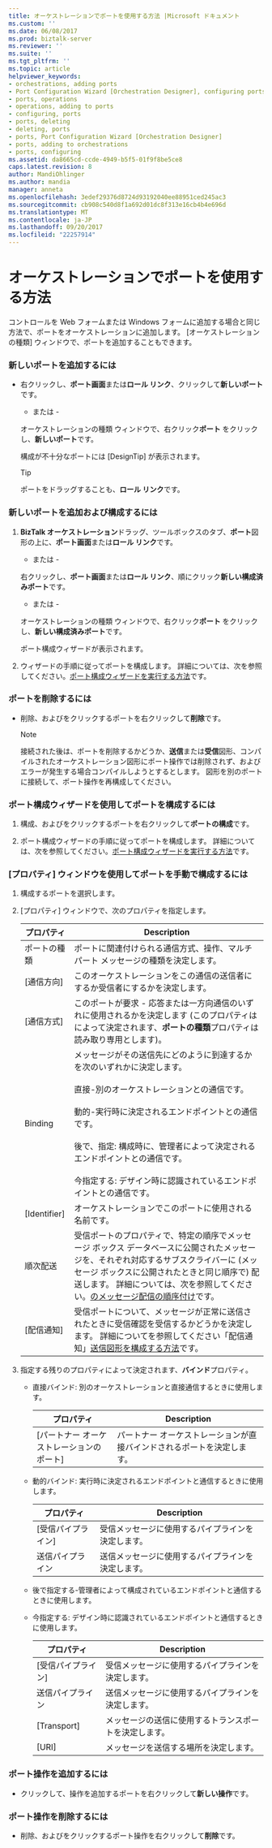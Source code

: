 ```yaml
---
title: オーケストレーションでポートを使用する方法 |Microsoft ドキュメント
ms.custom: ''
ms.date: 06/08/2017
ms.prod: biztalk-server
ms.reviewer: ''
ms.suite: ''
ms.tgt_pltfrm: ''
ms.topic: article
helpviewer_keywords:
- orchestrations, adding ports
- Port Configuration Wizard [Orchestration Designer], configuring ports
- ports, operations
- operations, adding to ports
- configuring, ports
- ports, deleting
- deleting, ports
- ports, Port Configuration Wizard [Orchestration Designer]
- ports, adding to orchestrations
- ports, configuring
ms.assetid: da8665cd-ccde-4949-b5f5-01f9f8be5ce8
caps.latest.revision: 8
author: MandiOhlinger
ms.author: mandia
manager: anneta
ms.openlocfilehash: 3edef29376d8724d93192040ee88951ced245ac3
ms.sourcegitcommit: cb908c540d8f1a692d01dc8f313e16cb4b4e696d
ms.translationtype: MT
ms.contentlocale: ja-JP
ms.lasthandoff: 09/20/2017
ms.locfileid: "22257914"
---
```

# <a name="how-to-use-ports-in-orchestrations"></a>オーケストレーションでポートを使用する方法
コントロールを Web フォームまたは Windows フォームに追加する場合と同じ方法で、ポートをオーケストレーションに追加します。 [オーケストレーションの種類] ウィンドウで、ポートを追加することもできます。  
  
### <a name="to-add-a-new-port"></a>新しいポートを追加するには  
  
-   右クリックし、**ポート画面**または**ロール リンク**、クリックして**新しいポート**です。  
  
     - または -  
  
     オーケストレーションの種類 ウィンドウで、右クリック**ポート** をクリックし、**新しいポート**です。  
  
     構成が不十分なポートには [DesignTip] が表示されます。  
  
    > [!TIP]
    >  ポートをドラッグすることも、**ロール リンク**です。  
  
### <a name="to-add-and-configure-a-new-port"></a>新しいポートを追加および構成するには  
  
1.  **BizTalk オーケストレーション**ドラッグ、ツールボックスのタブ、**ポート**図形の上に、**ポート画面**または**ロール リンク**です。  
  
     - または -  
  
     右クリックし、**ポート画面**または**ロール リンク**、順にクリック**新しい構成済みポート**です。  
  
     - または -  
  
     オーケストレーションの種類 ウィンドウで、右クリック**ポート** をクリックし、**新しい構成済みポート**です。  
  
     ポート構成ウィザードが表示されます。  
  
2.  ウィザードの手順に従ってポートを構成します。 詳細については、次を参照してください。[ポート構成ウィザードを実行する方法](../core/how-to-run-the-port-configuration-wizard.md)です。  
  
### <a name="to-remove-a-port"></a>ポートを削除するには  
  
-   削除、およびをクリックするポートを右クリックして**削除**です。  
  
    > [!NOTE]
    >  接続された後は、ポートを削除するかどうか、**送信**または**受信**図形、コンパイルされたオーケストレーション図形にポート操作では削除されず、およびエラーが発生する場合コンパイルしようとするとします。 図形を別のポートに接続して、ポート操作を再構成してください。  
  
### <a name="to-configure-a-port-by-using-the-port-configuration-wizard"></a>ポート構成ウィザードを使用してポートを構成するには  
  
1.  構成、およびをクリックするポートを右クリックして**ポートの構成**です。  
  
2.  ポート構成ウィザードの手順に従ってポートを構成します。 詳細については、次を参照してください。[ポート構成ウィザードを実行する方法](../core/how-to-run-the-port-configuration-wizard.md)です。  
  
### <a name="to-configure-a-port-manually-by-using-the-properties-window"></a>[プロパティ] ウィンドウを使用してポートを手動で構成するには  
  
1.  構成するポートを選択します。  
  
2.  [プロパティ] ウィンドウで、次のプロパティを指定します。  
  
    |プロパティ|Description|  
    |--------------|-----------------|  
    |ポートの種類|ポートに関連付けられる通信方式、操作、マルチパート メッセージの種類を決定します。|  
    |[通信方向]|このオーケストレーションをこの通信の送信者にするか受信者にするかを決定します。|  
    |[通信方式]|このポートが要求 - 応答または一方向通信のいずれに使用されるかを決定します  (このプロパティはによって決定されます、**ポートの種類**プロパティは読み取り専用とします)。|  
    |Binding|メッセージがその送信先にどのように到達するかを次のいずれかに決定します。<br /><br /> 直接-別のオーケストレーションとの通信です。<br /><br /> 動的-実行時に決定されるエンドポイントとの通信です。<br /><br /> 後で、指定: 構成時に、管理者によって決定されるエンドポイントとの通信です。<br /><br /> 今指定する: デザイン時に認識されているエンドポイントとの通信です。|  
    |[Identifier]|オーケストレーションでこのポートに使用される名前です。|  
    |順次配送|受信ポートのプロパティで、特定の順序でメッセージ ボックス データベースに公開されたメッセージを、それぞれ対応するサブスクライバーに (メッセージ ボックスに公開されたときと同じ順序で) 配送します。 詳細については、次を参照してください。[のメッセージ配信の順序付け](../core/ordered-delivery-of-messages.md)です。|  
    |[配信通知]|受信ポートについて、メッセージが正常に送信されたときに受信確認を受信するかどうかを決定します。 詳細についてを参照してください「配信通知」[送信図形を構成する方法](../core/how-to-configure-the-send-shape.md)です。|  
  
3.  指定する残りのプロパティによって決定されます、**バインド**プロパティ。  
  
    -   直接バインド: 別のオーケストレーションと直接通信するときに使用します。  
  
        |プロパティ|Description|  
        |--------------|-----------------|  
        |[パートナー オーケストレーションのポート]|パートナー オーケストレーションが直接バインドされるポートを決定します。|  
  
    -   動的バインド: 実行時に決定されるエンドポイントと通信するときに使用します。  
  
        |プロパティ|Description|  
        |--------------|-----------------|  
        |[受信パイプライン]|受信メッセージに使用するパイプラインを決定します。|  
        |送信パイプライン|送信メッセージに使用するパイプラインを決定します。|  
  
    -   後で指定する-管理者によって構成されているエンドポイントと通信するときに使用します。  
  
    -   今指定する: デザイン時に認識されているエンドポイントと通信するときに使用します。  
  
        |プロパティ|Description|  
        |--------------|-----------------|  
        |[受信パイプライン]|受信メッセージに使用するパイプラインを決定します。|  
        |送信パイプライン|送信メッセージに使用するパイプラインを決定します。|  
        |[Transport]|メッセージの送信に使用するトランスポートを決定します。|  
        |[URI]|メッセージを送信する場所を決定します。|  
  
### <a name="to-add-a-port-operation"></a>ポート操作を追加するには  
  
-   クリックして、操作を追加するポートを右クリックして**新しい操作**です。  
  
### <a name="to-remove-a-port-operation"></a>ポート操作を削除するには  
  
-   削除、およびをクリックするポート操作を右クリックして**削除**です。